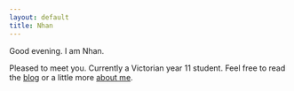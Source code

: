 ```yaml
---
layout: default
title: Nhan
---
```


Good evening. I am Nhan.

Pleased to meet you. Currently a Victorian year 11 student. Feel free to read the [blog](/blog) or a little more [about me](/about).
